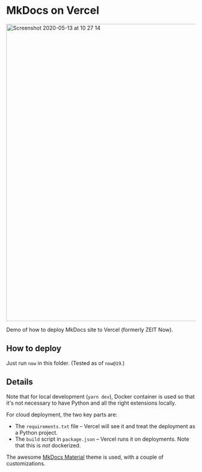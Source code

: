 # MkDocs on Vercel

<img width="791" alt="Screenshot 2020-05-13 at 10 27 14" src="https://user-images.githubusercontent.com/101152/81789475-5499e100-9504-11ea-8529-4cc14f05d722.png">

Demo of how to deploy MkDocs site to Vercel (formerly ZEIT Now).

## How to deploy

Just run `now` in this folder. (Tested as of `now@19`.)

## Details

Note that for local development (`yarn dev`), Docker container is used so that it's not necessary to have Python and all the right extensions locally.

For cloud deployment, the two key parts are:

- The `requirements.txt` file – Vercel will see it and treat the deployment as a Python project.
- The `build` script in `package.json` – Vercel runs it on deployments. Note that this is _not_ dockerized.

The awesome [MkDocs Material](https://squidfunk.github.io/mkdocs-material/) theme is used, with a couple of customizations.
